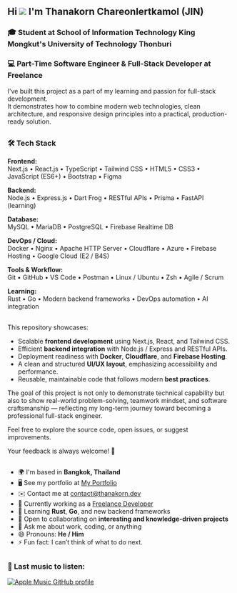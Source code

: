 ## Hi ![](https://user-images.githubusercontent.com/18350557/176309783-0785949b-9127-417c-8b55-ab5a4333674e.gif) I'm Thanakorn Chareonlertkamol (JIN)

### 🎓 Student at School of Information Technology King Mongkut's University of Technology Thonburi

### 💻 Part-Time Software Engineer & Full-Stack Developer at Freelance

I've built this project as a part of my learning and passion for full-stack development.  
It demonstrates how to combine modern web technologies, clean architecture, and responsive design principles into a practical, production-ready solution.

##

### 🛠️ Tech Stack

**Frontend:**  
Next.js • React.js • TypeScript • Tailwind CSS • HTML5 • CSS3 • JavaScript (ES6+) • Bootstrap • Figma  

**Backend:**  
Node.js • Express.js • Dart Frog • RESTful APIs • Prisma • FastAPI (learning)

**Database:**  
MySQL • MariaDB • PostgreSQL • Firebase Realtime DB  

**DevOps / Cloud:**  
Docker • Nginx • Apache HTTP Server • Cloudflare • Azure • Firebase Hosting • Google Cloud (E2 / B4S)  

**Tools & Workflow:**  
Git • GitHub • VS Code • Postman • Linux / Ubuntu • Zsh • Agile / Scrum  

**Learning:**  
Rust • Go • Modern backend frameworks • DevOps automation • AI integration  

##

This repository showcases:

- Scalable **frontend development** using Next.js, React, and Tailwind CSS.  
- Efficient **backend integration** with Node.js / Express and RESTful APIs.  
- Deployment readiness with **Docker**, **Cloudflare**, and **Firebase Hosting**.  
- A clean and structured **UI/UX layout**, emphasizing accessibility and performance.  
- Reusable, maintainable code that follows modern **best practices**.

The goal of this project is not only to demonstrate technical capability but also to show real-world problem-solving, teamwork mindset, and software craftsmanship — reflecting my long-term journey toward becoming a professional full-stack engineer.

Feel free to explore the source code, open issues, or suggest improvements.

Your feedback is always welcome! 🚀

##

* 🌍 I'm based in **Bangkok, Thailand**  
* 🖥️ See my portfolio at [My Portfolio](http://thanakorn.dev)  
* ✉️ Contact me at [contact@thanakorn.dev](mailto:contact@thanakorn.dev)  
* 🚀 Currently working as a [Freelance Developer](http://thanakorn.dev)  
* 🧠 Learning **Rust**, **Go**, and new backend frameworks  
* 👥 Open to collaborating on **interesting and knowledge-driven projects**  
* 💬 Ask me about work, coding, or anything  
* 😄 Pronouns: **He / Him**  
* ⚡ Fun fact: I can’t think of what to do next.

##

### 🎵 Last music to listen:

[![Apple Music GitHub profile](https://music-profile.rayriffy.com/theme/dark.svg?uid=000004.2531b0177b4b4c528b30acc57f8e629a.1732)](https://music-profile.rayriffy.com)
